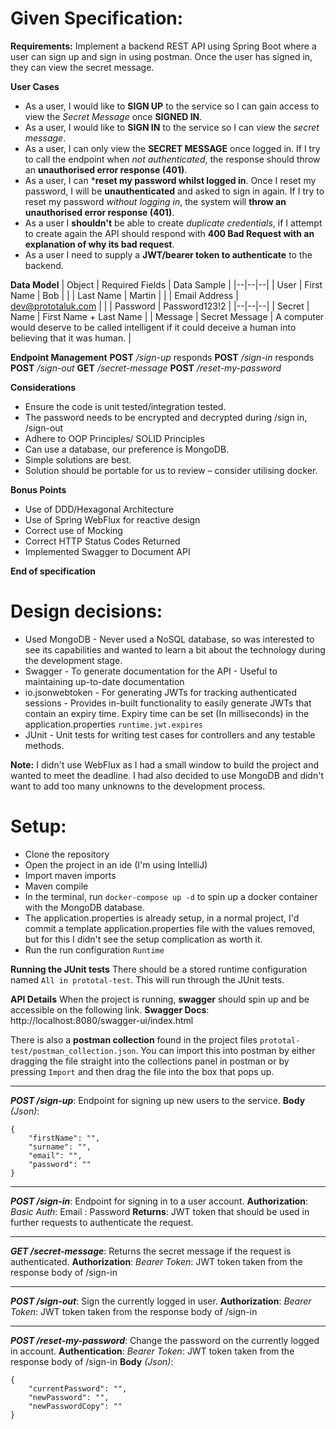 # Given Specification:

**Requirements:**
Implement a backend REST API using Spring Boot where a user can sign up and sign in using postman. Once the user has signed in, they can view the secret message.

**User Cases**
- As a user, I would like to **SIGN UP** to the service so I can gain access to view the *Secret Message* once **SIGNED IN**.
- As a user, I would like to **SIGN IN** to the service so I can view the *secret message*.
- As a user, I can only view the **SECRET MESSAGE** once logged in. If I try to call the endpoint when *not authenticated*, the response should throw an **unauthorised error response (401)**.
- As a user, I can ***reset my password whilst logged in**. Once I reset my password, I will be **unauthenticated** and asked to sign in again. If I try to reset my password *without logging in*, the system will **throw an unauthorised error response (401)**.
- As a user I **shouldn't** be able to create *duplicate credentials*, if I attempt to create again the API should respond with **400 Bad Request with an explanation of why its bad request**.
- As a user I need to supply a **JWT/bearer token to authenticate** to the backend.

**Data Model**
| Object | Required Fields | Data Sample |
|--|--|--|
| User | First Name | Bob |
|  | Last Name | Martin |
|  | Email Address | dev@prototaluk.com |
|  | Password | Password123!2 |
|--|--|--|
| Secret | Name | First Name + Last Name |
| Message | Secret Message | A computer would deserve to be called intelligent if it could deceive a human into believing that it was human. |

**Endpoint Management**
**POST** */sign-up* responds
**POST** */sign-in* responds
**POST** */sign-out*
**GET** */secret-message*
**POST** */reset-my-password*

**Considerations**
- Ensure the code is unit tested/integration tested.
- The password needs to be encrypted and decrypted during /sign in, /sign-out
- Adhere to OOP Principles/ SOLID Principles
- Can use a database, our preference is MongoDB.
- Simple solutions are best.
- Solution should be portable for us to review – consider utilising docker.

**Bonus Points**
- Use of DDD/Hexagonal Architecture
- Use of Spring WebFlux for reactive design
- Correct use of Mocking
- Correct HTTP Status Codes Returned
- Implemented Swagger to Document API

**End of specification**

# Design decisions:
- Used MongoDB - Never used a NoSQL database, so was interested to see its capabilities and wanted to learn a bit about the technology during the development stage.
- Swagger - To generate documentation for the API - Useful to maintaining up-to-date documentation
- io.jsonwebtoken - For generating JWTs for tracking authenticated sessions - Provides in-built functionality to easily generate JWTs that contain an expiry time. Expiry time can be set (In milliseconds) in the application.properties `runtime.jwt.expires` 
- JUnit - Unit tests for writing test cases for controllers and any testable methods.

**Note:** I didn't use WebFlux as I had a small window to build the project and wanted to meet the deadline. I had also decided to use MongoDB and didn't want to add too many unknowns to the development process.

# Setup:
- Clone the repository
- Open the project in an ide (I'm using IntelliJ)
- Import maven imports
- Maven compile
- In the terminal, run `docker-compose up -d` to spin up a docker container with the MongoDB database.
- The application.properties is already setup, in a normal project, I'd commit a template application.properties file with the values removed, but for this I didn't see the setup complication as worth it.
- Run the run configuration `Runtime`

**Running the JUnit tests**
There should be a stored runtime configuration named `All in prototal-test`. This will run through the JUnit tests.

**API Details**
When the project is running, **swagger** should spin up and be accessible on the following link.
**Swagger Docs**: http://localhost:8080/swagger-ui/index.html

There is also a **postman collection** found in the project files `prototal-test/postman_collection.json`. You can import this into postman by either dragging the file straight into the collections panel in postman or by pressing `Import` and then drag the file into the box that pops up.

---

***POST /sign-up***: Endpoint for signing up new users to the service.
**Body** *(Json)*:

    { 
	    "firstName": "",
	    "surname": "",
	    "email": "",
	    "password": ""
    }
    
---
***POST /sign-in***: Endpoint for signing in to a user account.
**Authorization**:
*Basic Auth*: Email : Password
**Returns**: JWT token that should be used in further requests to authenticate the request.

---

***GET /secret-message***: Returns the secret message if the request is authenticated.
**Authorization**:
*Bearer Token*: JWT token taken from the response body of /sign-in

---

***POST /sign-out***: Sign the currently logged in user.
**Authorization**:
*Bearer Token*: JWT token taken from the response body of /sign-in

---

***POST /reset-my-password***: Change the password on the currently logged in account.
**Authentication**:
*Bearer Token*: JWT token taken from the response body of /sign-in
**Body** *(Json)*:

    { 
	    "currentPassword": "",
	    "newPassword": "",
	    "newPasswordCopy": ""
    }
